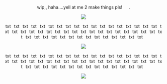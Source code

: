 <p align=center> wip,, haha....yell at me 2 make things pls!⠀⠀. <p align=center>

<p align="center">
  <img src="https://64.media.tumblr.com/ae4b914355cd68efb3f3ddf498a4b3e8/f1af8e97fbb78ea1-b3/s250x400/fcf07b3e4aa4249e64477cb726d842849ed1711a.pnj"/>
</p>

<p align=center> txt⠀txt⠀txt⠀txt⠀txt⠀txt⠀txt⠀txt⠀txt⠀txt⠀txt⠀txt⠀txt⠀txt⠀txt⠀txt⠀txt⠀txt⠀txt⠀txt⠀txt⠀txt⠀txt⠀txt⠀txt⠀txt⠀txt⠀txt⠀txt⠀txt⠀txt⠀txt⠀txt⠀txt⠀txt⠀txt⠀txt⠀txt⠀txt⠀txt⠀txt⠀txt⠀txt⠀txt⠀txt⠀txt⠀txt⠀txt⠀txt⠀txt⠀txt⠀ <p align=center>
  
<p align="center">
  <img src="https://static.wikia.nocookie.net/marvel-rivals/images/9/97/Mantis_Full_Nameplate_-_Mantis.png/revision/latest?cb=20250125135443"/>
</p>

<p align=center> txt⠀txt⠀txt⠀txt⠀txt⠀txt⠀txt⠀txt⠀txt⠀txt⠀txt⠀txt⠀txt⠀txt⠀txt⠀txt⠀txt⠀txt⠀txt⠀txt⠀txt⠀txt⠀txt⠀txt⠀txt⠀txt⠀txt⠀txt⠀txt⠀txt⠀txt⠀txt⠀txt⠀txt⠀txt⠀txt⠀txt⠀txt⠀txt⠀txt⠀txt⠀txt⠀txt⠀txt⠀txt⠀txt⠀txt⠀txt⠀txt⠀txt⠀txt⠀ <p align=center>

<p align="center">
  <img src="https://64.media.tumblr.com/ae4b914355cd68efb3f3ddf498a4b3e8/f1af8e97fbb78ea1-b3/s250x400/fcf07b3e4aa4249e64477cb726d842849ed1711a.pnj"/>
</p>

